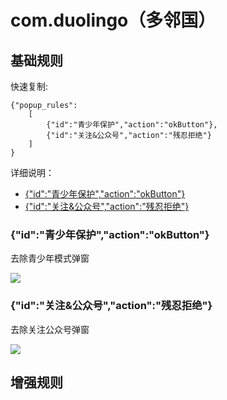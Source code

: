# com.duolingo（多邻国）

## 基础规则

快速复制:
```
{"popup_rules":
    [
        {"id":"青少年保护","action":"okButton"},
        {"id":"关注&公众号","action":"残忍拒绝"}
    ]
}
```
详细说明：
- [{"id":"青少年保护","action":"okButton"}](#id青少年保护actionokbutton)
- [{"id":"关注&公众号","action":"残忍拒绝"}](#id关注公众号action残忍拒绝)

### {"id":"青少年保护","action":"okButton"}
去除青少年模式弹窗

![](./assets/青少年模式弹窗.jpg)

### {"id":"关注&公众号","action":"残忍拒绝"}
去除关注公众号弹窗

![](./assets/关注公众号弹窗.jpg)

## 增强规则
